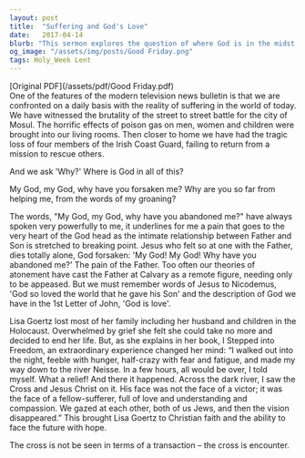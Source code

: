 ```yaml
---
layout: post
title:  "Suffering and God's Love"
date:   2017-04-14
blurb: "This sermon explores the question of where God is in the midst of suffering. Drawing from the experiences of the world and personal stories, it emphasizes the deep love of God that is present even in times of great pain and loss. The sermon also highlights the power of faith and hope in overcoming despair."
og_image: "/assets/img/posts/Good Friday.png"
tags: Holy_Week Lent
---
```

[Original PDF](/assets/pdf/Good Friday.pdf)    
One of the features of the modern television news bulletin is that we are confronted on a daily basis with the reality of suffering in the world of today. We have witnessed the brutality of the street to street battle for the city of Mosul. The horrific effects of poison gas on men, women and children were brought into our living rooms. Then closer to home we have had the tragic loss of four members of the Irish Coast Guard, failing to return from a mission to rescue others.

And we ask 'Why?' Where is God in all of this?

My God, my God, why have you forsaken me?
Why are you so far from helping me, from the words of my groaning?

The words, "My God, my God, why have you abandoned me?" have always spoken very powerfully to me, it underlines for me a pain that goes to the very heart of the God head as the intimate relationship between Father and Son is stretched to breaking point. Jesus who felt so at one with the Father, dies totally alone, God forsaken: 'My God! My God! Why have you abandoned me?' The pain of the Father. Too often our theories of atonement have cast the Father at Calvary as a remote figure, needing only to be appeased. But we must remember words of Jesus to Nicodemus, 'God so loved the world that he gave his Son' and the description of God we have in the 1st Letter of John, 'God is love'.

Lisa Goertz lost most of her family including her husband and children in the Holocaust. Overwhelmed by grief she felt she could take no more and decided to end her life. But, as she explains in her book, I Stepped into Freedom, an extraordinary experience changed her mind: “I walked out into the night, feeble with hunger, half-crazy with fear and fatigue, and made my way down to the river Neisse. In a few hours, all would be over, I told myself. What a relief! And there it happened. Across the dark river, I saw the Cross and Jesus Christ on it. His face was not the face of a victor; it was the face of a fellow-sufferer, full of love and understanding and compassion. We gazed at each other, both of us Jews, and then the vision disappeared.” This brought Lisa Goertz to Christian faith and the ability to face the future with hope.

The cross is not be seen in terms of a transaction – the cross is encounter.

